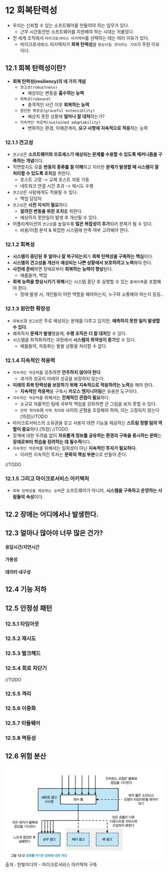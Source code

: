 # 12 회복탄력성
- 우리는 신뢰할 수 있는 소프트웨어를 만들어야 하는 임무가 있다.
  - 근무 시간동안만 소프트웨어를 지원해야 하는 시대는 저물었다.
- 전 세계 조직에서 `마이크로서비스 아키텍처`를 선택하는 데는 여러 이유가 있다.
  - 마이크로서비스 아키텍처가 **회복 탄력성**을 `향상시킬 것이라는 기대`가 주된 이유 이다.

## 12.1 회복 탄력성이란?
- **회복 탄력성(resiliency)의 네 가지 개념**
  - `견고성(robustness)`
    - 예상되는 변동을 **흡수하는 능력**
  - `회복성(rebound)`
    - 충격적인 사건 이후 **회복하는 능력**
  - `원만한 확장성(graceful extensiblity)`
    - 예상치 못한 상황에 **얼마나 잘 대처**하는가?
  - `지속적인 적응력(sustained adaptability)`
    - 변화하는 환경, 이해관계자, **요구 사항에 지속적으로 적응**하는 능력

### 12.1.1 견고성
- `견고성`은 **소프트웨어와 프로세스가 예상되는 문제를 수용할 수 있도록 메커니즘을 구축하는 개념**이다.
- 직면할지도 모를 **변동의 종류를 잘 이해**하고 이러한 **문제가 발생할 때 시스템이 잘 처리할 수 있도록 조치**를 취한다.
  - 호스트 고장 -> 교체 호스트 자동 가동
  - 네트워크 연결 시간 초과 -> 재시도 수행
- `견고성`은 사람에게도 적용될 수 있다.
  - 백업 담당자
- `견고성`은 **사전 지식이 필요**하다.
  - **알려진 변동을 위한 조치**를 취한다.
  - 예상하지 못한일이 발생 후 개선될 수 있다.
- 어플리케이션의 `견고성`을 높일수록 **많은 복잡성이 추가**되어 문제가 될 수 있다.
  - 비용/이점 분석 & 복잡한 시스템에 만족 여부 고려해야 한다.

### 12.1.2 회복성
- **시스템이 중단된 후 얼마나 잘 복구되는지**가 **회복 탄력성을 구축하는 핵심**이다.
- **시스템의 견고성을 개선**해 **예상되는 나쁜 상황에서 보호하려고 노력**해야 한다.
- **사전에 준비**하면 장애로부터 **회복하는 능력이 향상**된다.
  - 예를들어, 백업
- **회복 능력을 향상시키기 위해**서는 시스템 중단 후 실행할 수 있는 `플레이북`을 포함해야 한다.
  - 장애 발생 시, 개인들이 어떤 역할을 해야하는지, 누구와 소통해야 하는지 등등.. 

### 12.1.3 원만한 확장성
- `회복성`과 `견고성`은 주로 예상되는 문제를 다루고 있지만, **예측하지 못한 일이 발생할 수 있다.**
- 예측하지 **문제가 발생**했을때, **수평 조직은 더 잘 대처**할 수 있다.
- 시스템을 최적화하려는 과정에서 **시스템의 취약성이 증가**할 수 있다.
  - 예를들어, 자동화는 돌발 상황을 처리할 수 없다.

### 12.1.4 지속적인 적응력
- `지속적인 적응력`을 갖추려면 **안주하지 않아야 한다**
  - 과거의 성공이 미래의 성공을 보장하지 않는다.
- **미래의 회복 탄력성을 보장하기 위해** **지속적으로 적응하려는 노력**을 해야 한다.
  - **지속적인 적응력**을 구축시 **카오스 엔지니어링**은 유용한 도구이다.
- `지속적인 적응력`을 위해서는 **전체적인 관점이 필요**하다.
  - 소규모 자율적인 팀에 국부적 책임을 강화하면 큰 그림을 보지 못할 수 있다.
  - `전역 최적화`와 `지역 최적화` 사이의 균형을 조정해야 하며, 이는 고정되지 않는다(15장)//TODO
- 마이크로서비스의 소유권을 갖고 사용자 대면 기능을 제공하는 **스트림 정렬 팀의 역할이 중요**하다.(15장) //TODO
- 징계에 대한 두려움 없이 **자유롭게 정보를 공유하는 환경의 구축을 중시하는 문화**는 **장애로부터 학습을 장려하는 데 필수적**이다.
- `지속적인 적응력`을 위해서는 일회성이 아닌 **지속적인 투자가 필요하다.**
  - 이러한 지속적인 투자는 **문화의 핵심 부분**으로 만들어 준다.

//TODO
### 12.1.5 그리고 마이크로서비스 아키텍처
- `회복 탄력성을 제공하는 능력`은 소프트웨어가 아니라, **시스템을 구축하고 운영하는 사람들의 속성**이다.

## 12.2 장애는 어디에서나 발생한다.

## 12.3 얼마나 많아야 너무 많은 건가?
#### 응답시간/지연시간
#### 가용성
#### 데이터 내구성

## 12.4 기능 저하
## 12.5 안정성 패턴
### 12.5.1 타임아웃
### 12.5.2 재시도
### 12.5.3 벌크헤드
### 12.5.4 회로 차단기

//TODO
### 12.5.5 격리
### 12.5.6 이중화
### 12.5.7 미들웨어
### 12.5.8 멱등성

## 12.6 위험 분산










![1](./images/ch12/img_1.png)    
출처 : 한빛미디어 - 마이크로서비스 아키텍처 구축  